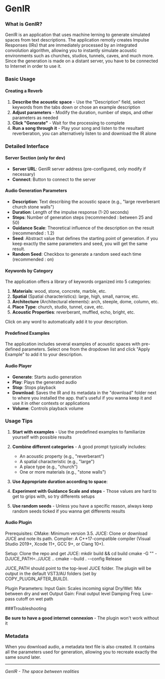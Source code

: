 # GenIR

### What is GenIR?

GenIR is an application that uses machine lerning to generate simulated spaces from text descriptions. The application remotly creates Impulse Responses (IRs) that are immediately processed by an integrated convolution algorithm, allowing you to instantly simulate acoustic environments such as churches, studios, tunnels, caves, and much more. Since the generation is made on a distant server, you have to be connected to Internet in order to use it.




### Basic Usage

#### Creating a Reverb

1. **Describe the acoustic space** - Use the "Description" field, select keywords from the tabs down or chose an example description
2. **Adjust parameters** - Modify the duration, number of steps, and other parameters as needed
3. **Click "Generate"** - Wait for the processing to complete
4. **Run a song through it** - Play your song and listen to the resultant reverberation, you can alternatively listen to and download the IR alone




### Detailed Interface

#### Server Section (only for dev)
- **Server URL**: GenIR server address (pre-configured, only modify if necessary)
- **Connect**: Button to connect to the server


#### Audio Generation Parameters
- **Description**: Text describing the acoustic space (e.g., "large reverberant church stone walls")
- **Duration**: Length of the impulse response (1-20 seconds)
- **Steps**: Number of generation steps (recommended : between 25 and 50)
- **Guidance Scale**: Theoretical influence of the description on the result (recommended : 1.2)
- **Seed**: Abstract value that defines the starting point of generation. if you keep exactly the same parameters and seed, you will get the same result.
- **Random Seed**: Checkbox to generate a random seed each time (recommended : on)

#### Keywords by Category
The application offers a library of keywords organized into 5 categories:

1. **Materials**: wood, stone, concrete, marble, etc.
2. **Spatial** (Spatial characteristics): large, high, small, narrow, etc.
3. **Architecture** (Architectural elements): arch, steeple, dome, column, etc.
4. **Place Type**: church, studio, tunnel, cave, etc.
5. **Acoustic Properties**: reverberant, muffled, echo, bright, etc.

Click on any word to automatically add it to your description.


#### Predefined Examples
The application includes several examples of acoustic spaces with pre-defined parameters. Select one from the dropdown list and click "Apply Example" to add it to your description.


#### Audio Player
- **Generate**: Starts audio generation
- **Play**: Plays the generated audio
- **Stop**: Stops playback
- **Download**: Saves the IR and its metadata in the "download" folder next to where you installed the app. that's useful if you wanna keep it and use it in other contexts or applications
- **Volume**: Controls playback volume



### Usage Tips

1. **Start with examples** - Use the predefined examples to familiarize yourself with possible results

2. **Combine different categories** - A good prompt typically includes:
   - An acoustic property (e.g., "reverberant")
   - A spatial characteristic (e.g., "large")
   - A place type (e.g., "church")
   - One or more materials (e.g., "stone walls")

3. **Use Appropriate duration according to space**:

4. **Experiment with Guidance Scale and steps** - Those values are hard to get to grips with, so try differents setups

5. **Use random seeds** - Unless you have a specific reason, always keep random seeds ticked if you wanna get differents results
 


#### Audio Plugin 

Prerequisites:
CMake: Minimum version 3.5.
JUCE: Clone or download JUCE and note its path.
Compiler: A C++17-compatible compiler (Visual Studio 2019+, Xcode 11+, GCC 9+, or Clang 10+).

Setup:
Clone the repo and get JUCE:
    mkdir build && cd build
    cmake -G "<Your IDE>" -DJUCE_PATH=../JUCE ..
    cmake --build . --config Release

JUCE_PATH should point to the top-level JUCE folder.
The plugin will be output in the default VST3/AU folders (set by COPY_PLUGIN_AFTER_BUILD).

Plugin Parameters:
    Input Gain: Scales incoming signal
    Dry/Wet: Mix between dry and wet
    Output Gain: Final output level
    Damping Freq: Low-pass cutoff on wet path

###Troubleshooting

**Be sure to have a good internet connexion** - The plugin won't work without it

 


### Metadata
When you download audio, a metadata text file is also created. It contains all the parameters used for generation, allowing you to recreate exactly the same sound later.




---

*GenIR - The space between realities*
